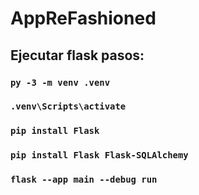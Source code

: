 # AppReFashioned
## Ejecutar flask pasos:

### `py -3 -m venv .venv`
### `.venv\Scripts\activate`
### `pip install Flask`
### `pip install Flask Flask-SQLAlchemy`
### `flask --app main --debug run`